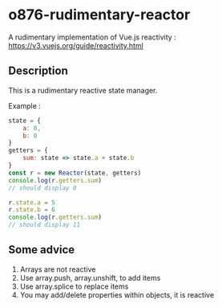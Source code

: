 # o876-rudimentary-reactor
A rudimentary implementation of Vue.js reactivity :
https://v3.vuejs.org/guide/reactivity.html

## Description
This is a rudimentary reactive state manager.

Example :
```javascript
state = {
	a: 0,
	b: 0
}
getters = {
	sum: state => state.a + state.b
}
const r = new Reactor(state, getters)
console.log(r.getters.sum)
// should display 0

r.state.a = 5
r.state.b = 6
console.log(r.getters.sum)
// should display 11
```

## Some advice
1) Arrays are not reactive
2) Use array.push, array.unshift, to add items
3) Use array.splice to replace items
4) You may add/delete properties within objects, it is reactive
